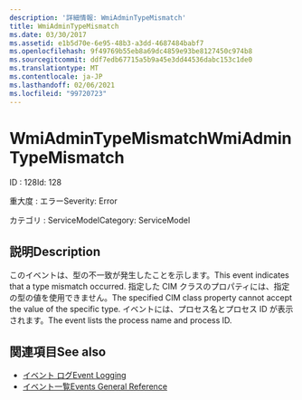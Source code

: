 ```yaml
---
description: '詳細情報: WmiAdminTypeMismatch'
title: WmiAdminTypeMismatch
ms.date: 03/30/2017
ms.assetid: e1b5d70e-6e95-48b3-a3dd-4687484babf7
ms.openlocfilehash: 9f49769b55eb8a69dc4859e93be8127450c974b8
ms.sourcegitcommit: ddf7edb67715a5b9a45e3dd44536dabc153c1de0
ms.translationtype: MT
ms.contentlocale: ja-JP
ms.lasthandoff: 02/06/2021
ms.locfileid: "99720723"
---
```

# <a name="wmiadmintypemismatch"></a><span data-ttu-id="2fe11-103">WmiAdminTypeMismatch</span><span class="sxs-lookup"><span data-stu-id="2fe11-103">WmiAdminTypeMismatch</span></span>

<span data-ttu-id="2fe11-104">ID : 128</span><span class="sxs-lookup"><span data-stu-id="2fe11-104">Id: 128</span></span>  
  
 <span data-ttu-id="2fe11-105">重大度 : エラー</span><span class="sxs-lookup"><span data-stu-id="2fe11-105">Severity: Error</span></span>  
  
 <span data-ttu-id="2fe11-106">カテゴリ : ServiceModel</span><span class="sxs-lookup"><span data-stu-id="2fe11-106">Category: ServiceModel</span></span>  
  
## <a name="description"></a><span data-ttu-id="2fe11-107">説明</span><span class="sxs-lookup"><span data-stu-id="2fe11-107">Description</span></span>  

 <span data-ttu-id="2fe11-108">このイベントは、型の不一致が発生したことを示します。</span><span class="sxs-lookup"><span data-stu-id="2fe11-108">This event indicates that a type mismatch occurred.</span></span> <span data-ttu-id="2fe11-109">指定した CIM クラスのプロパティには、指定の型の値を使用できません。</span><span class="sxs-lookup"><span data-stu-id="2fe11-109">The specified CIM class property cannot accept the value of the specific type.</span></span> <span data-ttu-id="2fe11-110">イベントには、プロセス名とプロセス ID が表示されます。</span><span class="sxs-lookup"><span data-stu-id="2fe11-110">The event lists the process name and process ID.</span></span>  
  
## <a name="see-also"></a><span data-ttu-id="2fe11-111">関連項目</span><span class="sxs-lookup"><span data-stu-id="2fe11-111">See also</span></span>

- [<span data-ttu-id="2fe11-112">イベント ログ</span><span class="sxs-lookup"><span data-stu-id="2fe11-112">Event Logging</span></span>](index.md)
- [<span data-ttu-id="2fe11-113">イベント一覧</span><span class="sxs-lookup"><span data-stu-id="2fe11-113">Events General Reference</span></span>](events-general-reference.md)
